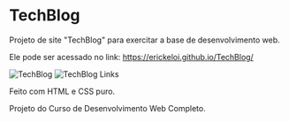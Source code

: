 # TechBlog

Projeto de site "TechBlog" para exercitar a base de desenvolvimento web.

Ele pode ser acessado no link: https://erickeloi.github.io/TechBlog/

![TechBlog](https://user-images.githubusercontent.com/65841249/114086943-aa4c4a00-9889-11eb-8481-41f9956763f3.gif)
![TechBlog Links](https://user-images.githubusercontent.com/65841249/114087297-16c74900-988a-11eb-9040-084cf3999abf.gif)

Feito com HTML e CSS puro.

Projeto do Curso de Desenvolvimento Web Completo.
